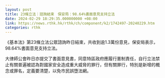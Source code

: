 ```yaml
---
layout: post
title: 23條立法｜諮詢結束　保安局：98.64%書面意見支持立法
date: 2024-02-29 18:29:35.000000000 +08:00
link: https://news.rthk.hk/rthk/ch/component/k2/1742497-20240229.htm
categories: rthk
---
```


《基本法》第23條立法公眾諮詢昨日結束，共收到逾1.3萬份意見，保安局表示，98.64%書面意見支持立法。

大律師公會昨日亦提交了書面意見書，同意特區政府應履行憲制責任，自行立法禁止有關普遍被認為對國家安全造成重大威脅的罪行，但有關罪行，特別是新增的概念或罪名，定義要清楚，以免市民誤墮法網。
